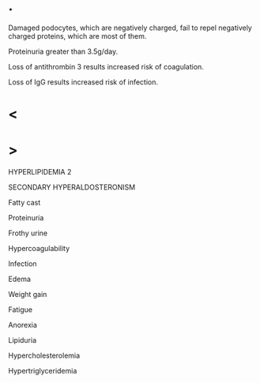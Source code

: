 # .

Damaged podocytes, which are negatively charged, fail to repel negatively charged proteins, which are most of them.

Proteinuria greater than 3.5g/day.

Loss of antithrombin 3 results increased risk of coagulation.

Loss of IgG results increased risk of infection.

# <

# >

HYPERLIPIDEMIA 2

SECONDARY HYPERALDOSTERONISM

Fatty cast

Proteinuria

Frothy urine

Hypercoagulability

Infection

Edema

Weight gain

Fatigue

Anorexia

Lipiduria

Hypercholesterolemia

Hypertriglyceridemia
